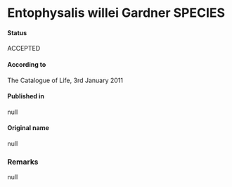 # Entophysalis willei Gardner SPECIES

#### Status
ACCEPTED

#### According to
The Catalogue of Life, 3rd January 2011

#### Published in
null

#### Original name
null

### Remarks
null